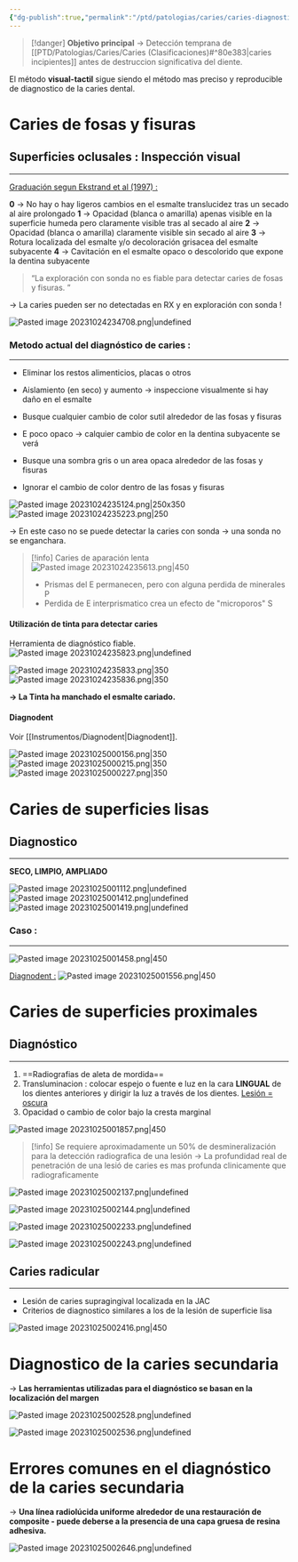 ```yaml
---
{"dg-publish":true,"permalink":"/ptd/patologias/caries/caries-diagnostico-and-manifestaciones-clinicas/"}
---
```



> [!danger] **Objetivo principal** 
→ Detección temprana de [[PTD/Patologias/Caries/Caries (Clasificaciones)#^80e383\|caries incipientes]] antes de destruccion significativa del diente.

El método **visual-tactil** sigue siendo el método mas preciso y reproducible de diagnostico de la caries dental.

# Caries de fosas y fisuras

## Superficies oclusales : Inspección visual
---
<u>Graduación segun Ekstrand et al (1997) :</u>

**0** → No hay o hay ligeros cambios en el esmalte translucidez tras un secado al aire prolongado
**1** → Opacidad (blanca o amarilla) apenas visible en la superficie humeda pero claramente visible tras al secado al aire
**2** → Opacidad (blanca o amarilla) claramente visible sin secado al aire
**3** → Rotura localizada del esmalte y/o decoloración grisacea del esmalte subyacente
**4** → Cavitación en el esmalte opaco o descolorido que expone la dentina subyacente

> “La exploración con sonda no es fiable para detectar caries de fosas y fisuras. ” 

→ La caries pueden ser no detectadas en RX y en exploración con sonda ! 

![Pasted image 20231024234708.png|undefined](/img/user/Cirugia%20Bucal%20I/Medias/Pasted%20image%2020231024234708.png)

### Metodo actual del diagnóstico de caries :
---
- Eliminar los restos alimenticios, placas o otros
- Aislamiento (en seco) y aumento → inspeccione visualmente si hay daño en el esmalte
- Busque cualquier cambio de color sutil alrededor de las fosas y fisuras

- E poco opaco → calquier cambio de color en la dentina subyacente se verá
- Busque una sombra gris o un area opaca alrededor de las fosas y fisuras
- Ignorar el cambio de color dentro de las fosas y fisuras

![Pasted image 20231024235124.png|250x350](/img/user/Cirugia%20Bucal%20I/Medias/Pasted%20image%2020231024235124.png)![Pasted image 20231024235223.png|250](/img/user/Cirugia%20Bucal%20I/Medias/Pasted%20image%2020231024235223.png)

→ En este caso no se puede detectar la caries con sonda → una sonda no se enganchara.

> [!info] Caries de aparación lenta
> ![Pasted image 20231024235613.png|450](/img/user/Cirugia%20Bucal%20I/Medias/Pasted%20image%2020231024235613.png)
> - Prismas del E permanecen, pero con alguna perdida de minerales P
> - Perdida de E interprismatico crea un efecto de "microporos" S

#### Utilización de tinta para detectar caries

Herramienta de diagnóstico fiable.
![Pasted image 20231024235823.png|undefined](/img/user/Cirugia%20Bucal%20I/Medias/Pasted%20image%2020231024235823.png)

![Pasted image 20231024235833.png|350](/img/user/Cirugia%20Bucal%20I/Medias/Pasted%20image%2020231024235833.png)![Pasted image 20231024235836.png|350](/img/user/Cirugia%20Bucal%20I/Medias/Pasted%20image%2020231024235836.png)

**→ La Tinta ha manchado el esmalte cariado.**

#### Diagnodent

Voir [[Instrumentos/Diagnodent\|Diagnodent]].

![Pasted image 20231025000156.png|350](/img/user/Cirugia%20Bucal%20I/Medias/Pasted%20image%2020231025000156.png)
![Pasted image 20231025000215.png|350](/img/user/Cirugia%20Bucal%20I/Medias/Pasted%20image%2020231025000215.png)
![Pasted image 20231025000227.png|350](/img/user/Cirugia%20Bucal%20I/Medias/Pasted%20image%2020231025000227.png)



# Caries de superficies lisas

## Diagnostico
---

**SECO, LIMPIO, AMPLIADO**


![Pasted image 20231025001112.png|undefined](/img/user/Cirugia%20Bucal%20I/Medias/Pasted%20image%2020231025001112.png)
![Pasted image 20231025001412.png|undefined](/img/user/Cirugia%20Bucal%20I/Medias/Pasted%20image%2020231025001412.png)
![Pasted image 20231025001419.png|undefined](/img/user/Cirugia%20Bucal%20I/Medias/Pasted%20image%2020231025001419.png)

### Caso : 
---
![Pasted image 20231025001458.png|450](/img/user/Cirugia%20Bucal%20I/Medias/Pasted%20image%2020231025001458.png)

<u>Diagnodent :</u>
![Pasted image 20231025001556.png|450](/img/user/Cirugia%20Bucal%20I/Medias/Pasted%20image%2020231025001556.png)

# Caries de superficies proximales

## Diagnóstico
---

1. ==Radiografias de aleta de mordida==
2. Transluminacion : colocar espejo o fuente e luz en la cara **LINGUAL** de los dientes anteriores y dirigir la luz a través de los dientes. <u>Lesión = oscura</u>
3. Opacidad o cambio de color bajo la cresta marginal

![Pasted image 20231025001857.png|450](/img/user/Cirugia%20Bucal%20I/Medias/Pasted%20image%2020231025001857.png)

> [!info] 
> Se requiere aproximadamente un 50% de desmineralización para la detección radiografica de una lesión
> → La profundidad real de penetración de una lesió de caries es mas profunda clinicamente que radiograficamente

![Pasted image 20231025002137.png|undefined](/img/user/Cirugia%20Bucal%20I/Medias/Pasted%20image%2020231025002137.png)

![Pasted image 20231025002144.png|undefined](/img/user/Cirugia%20Bucal%20I/Medias/Pasted%20image%2020231025002144.png)

![Pasted image 20231025002233.png|undefined](/img/user/Cirugia%20Bucal%20I/Medias/Pasted%20image%2020231025002233.png)

![Pasted image 20231025002243.png|undefined](/img/user/Cirugia%20Bucal%20I/Medias/Pasted%20image%2020231025002243.png)


## Caries radicular
---

- Lesión de caries supragingival localizada en la JAC
- Criterios de diagnostico similares a los de la lesión de superficie lisa

![Pasted image 20231025002416.png|450](/img/user/Cirugia%20Bucal%20I/Medias/Pasted%20image%2020231025002416.png)


# Diagnostico de la caries secundaria

→ **Las herramientas utilizadas para el diagnóstico se basan en la localización del margen**

![Pasted image 20231025002528.png|undefined](/img/user/Cirugia%20Bucal%20I/Medias/Pasted%20image%2020231025002528.png)

![Pasted image 20231025002536.png|undefined](/img/user/Cirugia%20Bucal%20I/Medias/Pasted%20image%2020231025002536.png)

# Errores comunes en el diagnóstico de la caries secundaria

→ **Una línea radiolúcida uniforme alrededor de una restauración de composite - puede deberse a la presencia de una capa gruesa de resina adhesiva.**

![Pasted image 20231025002646.png|undefined](/img/user/Cirugia%20Bucal%20I/Medias/Pasted%20image%2020231025002646.png)


